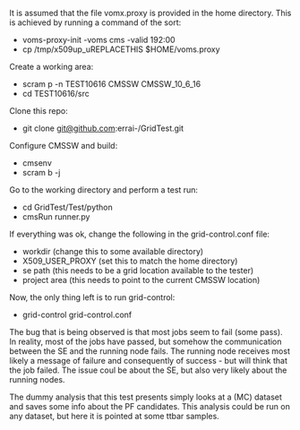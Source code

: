 It is assumed that the file vomx.proxy is provided in the home directory.
This is achieved by running a command of the sort:
 * voms-proxy-init -voms cms -valid 192:00
 * cp /tmp/x509up_uREPLACETHIS $HOME/voms.proxy

Create a working area:
 * scram p -n TEST10616 CMSSW CMSSW_10_6_16
 * cd TEST10616/src

Clone this repo:
 * git clone git@github.com:errai-/GridTest.git

Configure CMSSW and build:
 * cmsenv
 * scram b -j

Go to the working directory and perform a test run:
 * cd GridTest/Test/python
 * cmsRun runner.py

If everything was ok, change the following in the grid-control.conf file:

 * workdir (change this to some available directory)
 * X509_USER_PROXY (set this to match the home directory)
 * se path (this needs to be a grid location available to the tester)
 * project area (this needs to point to the current CMSSW location)

Now, the only thing left is to run grid-control:

 * grid-control grid-control.conf

The bug that is being observed is that most jobs seem to fail (some pass).
In reality, most of the jobs have passed, but somehow the communication between the SE and the running node fails.
The running node receives most likely a message of failure and consequently of success - but will think that the job failed.
The issue coul be about the SE, but also very likely about the running nodes.

The dummy analysis that this test presents simply looks at a (MC) dataset and saves some info about the PF candidates.
This analysis could be run on any dataset, but here it is pointed at some ttbar samples.
